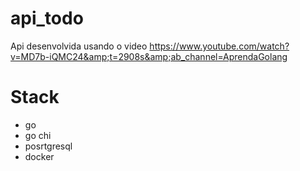# api_todo
Api desenvolvida usando o video  https://www.youtube.com/watch?v=MD7b-iQMC24&amp;t=2908s&amp;ab_channel=AprendaGolang

# Stack
- go
- go chi
- posrtgresql
- docker
